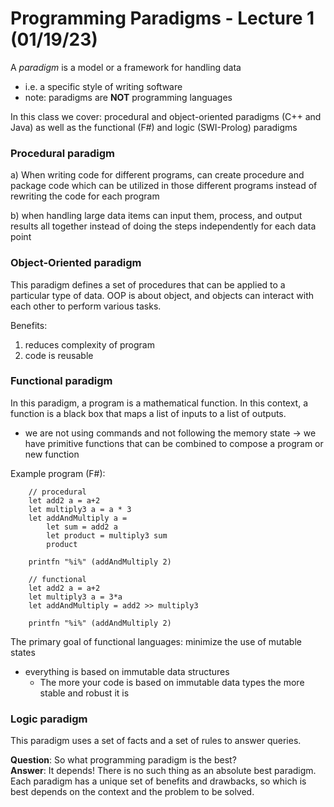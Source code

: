 # Programming Paradigms - Lecture 1 (01/19/23)

A *paradigm* is a model or a framework for handling data 
* i.e. a specific style of writing software
* note: paradigms are **NOT** programming languages

In this class we cover: procedural and object-oriented paradigms (C++ and Java) as well as the functional (F#) and logic (SWI-Prolog) paradigms


### Procedural paradigm

a) When writing code for different programs, can create procedure and package code which can be utilized in those different programs instead of rewriting the code for each program

b) when handling large data items can input them, process, and output results all together instead of doing the steps independently for each data point

### Object-Oriented paradigm

This paradigm defines a set of procedures that can be applied to a particular type of data. OOP is about object, and objects can interact with each other to perform various tasks.

Benefits: 
1. reduces complexity of program
2. code is reusable

### Functional paradigm

In this paradigm, a program is a mathematical function. In this context, a function is a black box that maps a list of inputs to a list of outputs.
* we are not using commands and not following the memory state -> we have primitive functions that can be combined to compose a program or new function

Example program (F#):

````F#
    // procedural
    let add2 a = a+2
    let multiply3 a = a * 3
    let addAndMultiply a = 
        let sum = add2 a
        let product = multiply3 sum
        product

    printfn "%i%" (addAndMultiply 2)

    // functional
    let add2 a = a+2
    let multiply3 a = 3*a
    let addAndMultiply = add2 >> multiply3

    printfn "%i%" (addAndMultiply 2)
````

The primary goal of functional languages: minimize the use of mutable states
* everything is based on immutable data structures 
    * The more your code is based on immutable data types the more stable and robust it is

### Logic paradigm

This paradigm uses a set of facts and a set of rules to answer queries.

**Question**: So what programming paradigm is the best?  
**Answer**: It depends! There is no such thing as an absolute best paradigm. Each paradigm has a unique set of benefits and drawbacks, so which is best depends on the context and the problem to be solved.


